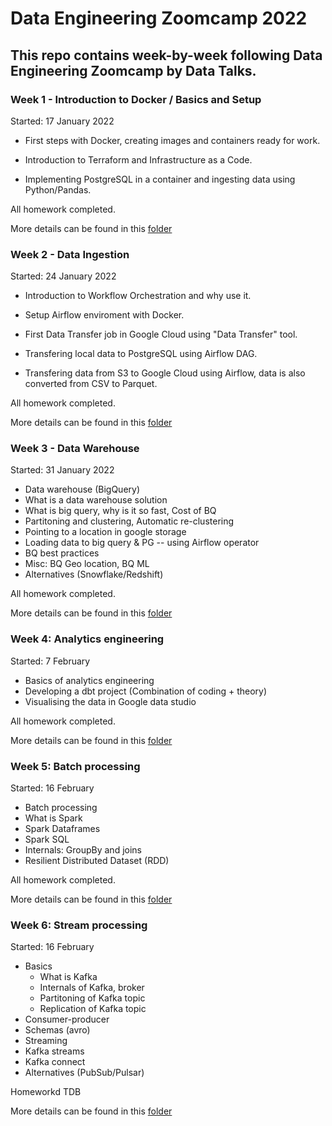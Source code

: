 # Data Engineering Zoomcamp 2022

## This repo contains week-by-week following Data Engineering Zoomcamp by Data Talks. 

### Week 1 - Introduction to Docker / Basics and Setup

Started: 17 January 2022

* First steps with Docker, creating images and containers ready for work. 

* Introduction to Terraform and Infrastructure as a Code. 

* Implementing PostgreSQL in a container and ingesting data using Python/Pandas.

All homework completed. 

More details can be found in this [folder](/de-zoomcamp-week-1-basics-n-setup)

### Week 2 - Data Ingestion

Started: 24 January 2022

* Introduction to Workflow Orchestration and why use it.

* Setup Airflow enviroment with Docker.

* First Data Transfer job in Google Cloud using "Data Transfer" tool. 

* Transfering local data to PostgreSQL using Airflow DAG. 

* Transfering data from S3 to Google Cloud using Airflow, data is also converted from CSV to Parquet.  

All homework completed.

More details can be found in this [folder](/de-zoomcamp-week-2-data-ingestion) 

### Week 3 - Data Warehouse

Started: 31 January 2022

* Data warehouse (BigQuery) 
* What is a data warehouse solution
* What is big query, why is it so fast, Cost of BQ
* Partitoning and clustering, Automatic re-clustering
* Pointing to a location in google storage
* Loading data to big query & PG -- using Airflow operator
* BQ best practices
* Misc: BQ Geo location, BQ ML
* Alternatives (Snowflake/Redshift)

All homework completed.

More details can be found in this [folder](/de-zoomcamp-week-3-data-warehouse) 

### Week 4: Analytics engineering

Started: 7 February

* Basics of analytics engineering
* Developing a dbt project (Combination of coding + theory)
* Visualising the data in Google data studio 

All homework completed.

More details can be found in this [folder](/de-zoomcamp-week-4-analytics-engineering)

### Week 5: Batch processing

Started: 16 February

* Batch processing
* What is Spark
* Spark Dataframes
* Spark SQL
* Internals: GroupBy and joins
* Resilient Distributed Dataset (RDD)

All homework completed.

More details can be found in this [folder](/de-zoomcamp-week-5-batch-processing)

### Week 6: Stream processing

Started: 16 February

* Basics
    * What is Kafka
    * Internals of Kafka, broker
    * Partitoning of Kafka topic
    * Replication of Kafka topic
* Consumer-producer
* Schemas (avro)
* Streaming
* Kafka streams
* Kafka connect
* Alternatives (PubSub/Pulsar)

Homeworkd TDB

More details can be found in this [folder](/de-zoomcamp-week-6-stream-processing)
